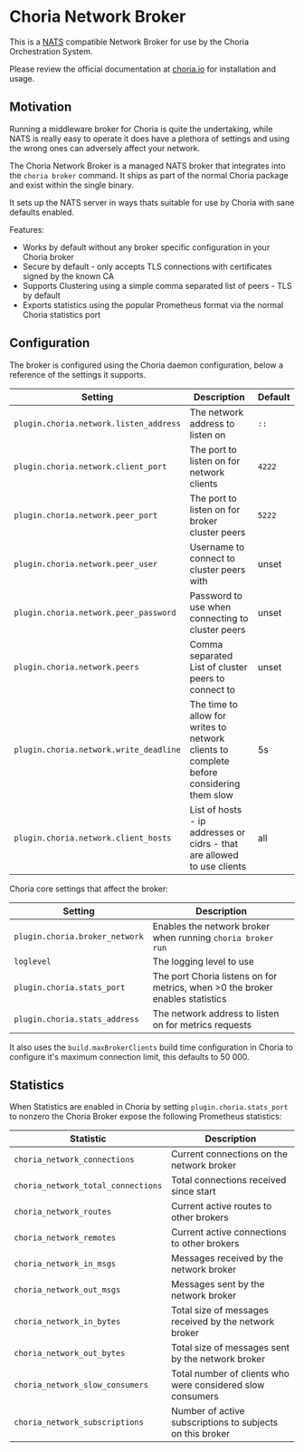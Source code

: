 # Choria Network Broker

This is a [NATS](https://nats.io) compatible Network Broker for use by the Choria Orchestration System.

Please review the official documentation at [choria.io](https://choria.io) for installation and usage.

## Motivation

Running a middleware broker for Choria is quite the undertaking, while NATS is really easy to operate it does have a plethora of settings and using the wrong ones can adversely affect your network.

The Choria Network Broker is a managed NATS broker that integrates into the `choria broker` command.  It ships as part of the normal Choria package and exist within the single binary.

It sets up the NATS server in ways thats suitable for use by Choria with sane defaults enabled.

Features:

* Works by default without any broker specific configuration in your Choria broker
* Secure by default - only accepts TLS connections with certificates signed by the known CA
* Supports Clustering using a simple comma separated list of peers - TLS by default
* Exports statistics using the popular Prometheus format via the normal Choria statistics port

## Configuration

The broker is configured using the Choria daemon configuration, below a reference of the settings it supports.

|Setting|Description|Default|
|-------|-----------|-------|
|`plugin.choria.network.listen_address`|The network address to listen on|`::`|
|`plugin.choria.network.client_port`|The port to listen on for network clients|`4222`|
|`plugin.choria.network.peer_port`|The port to listen on for broker cluster peers|`5222`|
|`plugin.choria.network.peer_user`|Username to connect to cluster peers with|unset|
|`plugin.choria.network.peer_password`|Password to use when connecting to cluster peers|unset|
|`plugin.choria.network.peers`|Comma separated List of cluster peers to connect to|unset|
|`plugin.choria.network.write_deadline`|The time to allow for writes to network clients to complete before considering them slow|5s|
|`plugin.choria.network.client_hosts`|List of hosts - ip addresses or cidrs - that are allowed to use clients|all|

Choria core settings that affect the broker:

|Setting|Description|
|-------|-----------|
|`plugin.choria.broker_network`|Enables the network broker when running `choria broker run`|
|`loglevel`|The logging level to use|
|`plugin.choria.stats_port`|The port Choria listens on for metrics, when >0 the broker enables statistics|
|`plugin.choria.stats_address`|The network address to listen on for metrics requests|

It also uses the `build.maxBrokerClients` build time configuration in Choria to configure it's maximum connection limit, this defaults to 50 000.

## Statistics

When Statistics are enabled in Choria by setting `plugin.choria.stats_port` to nonzero the Choria Broker expose the following Prometheus statistics:

|Statistic|Description|
|---------|-----------|
|`choria_network_connections`|Current connections on the network broker|
|`choria_network_total_connections`|Total connections received since start|
|`choria_network_routes`|Current active routes to other brokers|
|`choria_network_remotes`|Current active connections to other brokers|
|`choria_network_in_msgs`|Messages received by the network broker|
|`choria_network_out_msgs`|Messages sent by the network broker|
|`choria_network_in_bytes`|Total size of messages received by the network broker|
|`choria_network_out_bytes`|Total size of messages sent by the network broker|
|`choria_network_slow_consumers`|Total number of clients who were considered slow consumers|
|`choria_network_subscriptions`|Number of active subscriptions to subjects on this broker|